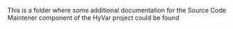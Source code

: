 This is a folder where some additional documentation for the Source Code Maintener component of the HyVar project could be found
